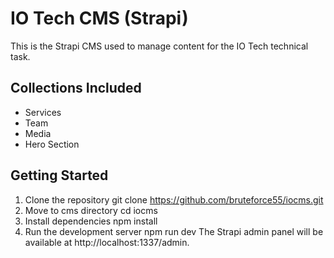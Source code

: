 # IO Tech CMS (Strapi)
This is the Strapi CMS used to manage content for the IO Tech technical task.

## Collections Included

- Services
- Team
- Media
- Hero Section

## Getting Started

1. Clone the repository
git clone https://github.com/bruteforce55/iocms.git
2. Move to cms directory
cd iocms
3. Install dependencies
npm install
4. Run the development server
npm run dev
The Strapi admin panel will be available at http://localhost:1337/admin.
